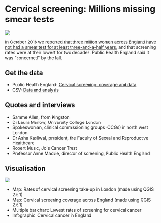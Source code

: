 # Cervical screening: Millions missing smear tests

![](https://ichef.bbci.co.uk/news/624/cpsprodpb/11D76/production/_103587037_londonscreen-nc.png)

In October 2018 we [reported that three million women across England have not had a smear test for at least three-and-a-half years](https://www.bbc.co.uk/news/uk-england-45593583), and that screening rates were at their lowest for two decades. Public Health England said it was "concerned" by the fall.

## Get the data 

* Public Health England: [Cervical screening: coverage and data](https://www.gov.uk/government/publications/cervical-screening-coverage-and-data)
* CSV: [Data and analysis](https://github.com/BBC-Data-Unit/cervical-screening/blob/master/cervicaldec2017.csv)

## Quotes and interviews

* Samme Allen, from Kingston
* Dr Laura Marlow, University College London
* Spokeswoman, clinical commissioning groups (CCGs) in north west London 
* Dr Asha Kasliwal, president, the Faculty of Sexual and Reproductive Healthcare
* Robert Music, Jo's Cancer Trust
* Professor Anne Mackie, director of screening, Public Health England

## Visualisation

![](https://ichef.bbci.co.uk/news/624/cpsprodpb/D31F/production/_103574045_datapic-cervicaldatapic-y44fx-nc.png)

* Map: Rates of cervical screening take-up in London (made using QGIS 2.6.1)
* Map: Cervical screening coverage across England (made using QGIS 2.6.1)
* Multiple bar chart: Lowest rates of screening for cervical cancer
* Infographic: Cervical cancer in England
